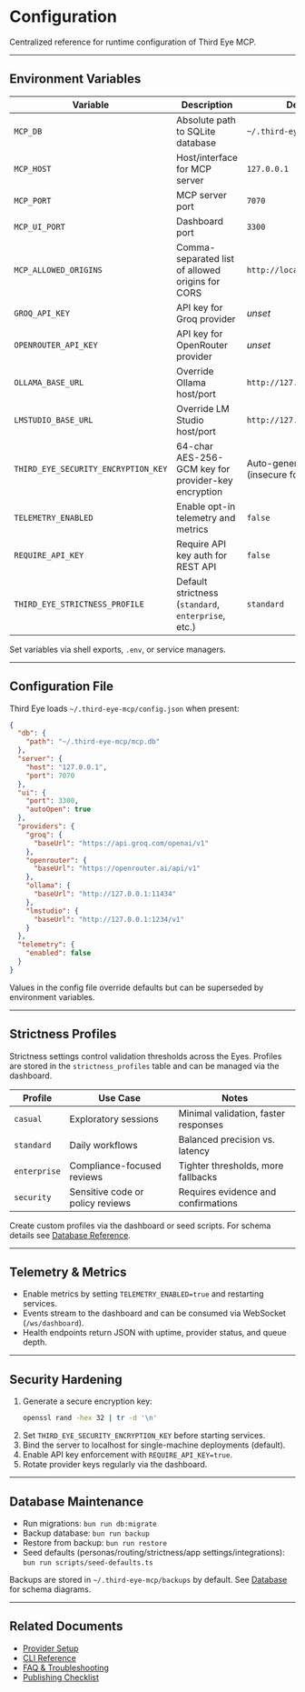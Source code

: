 # Configuration

Centralized reference for runtime configuration of Third Eye MCP.

---

## Environment Variables

| Variable | Description | Default |
| -------- | ----------- | ------- |
| `MCP_DB` | Absolute path to SQLite database | `~/.third-eye-mcp/mcp.db` |
| `MCP_HOST` | Host/interface for MCP server | `127.0.0.1` |
| `MCP_PORT` | MCP server port | `7070` |
| `MCP_UI_PORT` | Dashboard port | `3300` |
| `MCP_ALLOWED_ORIGINS` | Comma-separated list of allowed origins for CORS | `http://localhost:3300` |
| `GROQ_API_KEY` | API key for Groq provider | _unset_ |
| `OPENROUTER_API_KEY` | API key for OpenRouter provider | _unset_ |
| `OLLAMA_BASE_URL` | Override Ollama host/port | `http://127.0.0.1:11434` |
| `LMSTUDIO_BASE_URL` | Override LM Studio host/port | `http://127.0.0.1:1234/v1` |
| `THIRD_EYE_SECURITY_ENCRYPTION_KEY` | 64-char AES-256-GCM key for provider-key encryption | Auto-generated (insecure for prod) |
| `TELEMETRY_ENABLED` | Enable opt-in telemetry and metrics | `false` |
| `REQUIRE_API_KEY` | Require API key auth for REST API | `false` |
| `THIRD_EYE_STRICTNESS_PROFILE` | Default strictness (`standard`, `enterprise`, etc.) | `standard` |

Set variables via shell exports, `.env`, or service managers.

---

## Configuration File

Third Eye loads `~/.third-eye-mcp/config.json` when present:

```json
{
  "db": {
    "path": "~/.third-eye-mcp/mcp.db"
  },
  "server": {
    "host": "127.0.0.1",
    "port": 7070
  },
  "ui": {
    "port": 3300,
    "autoOpen": true
  },
  "providers": {
    "groq": {
      "baseUrl": "https://api.groq.com/openai/v1"
    },
    "openrouter": {
      "baseUrl": "https://openrouter.ai/api/v1"
    },
    "ollama": {
      "baseUrl": "http://127.0.0.1:11434"
    },
    "lmstudio": {
      "baseUrl": "http://127.0.0.1:1234/v1"
    }
  },
  "telemetry": {
    "enabled": false
  }
}
```

Values in the config file override defaults but can be superseded by environment variables.

---

## Strictness Profiles

Strictness settings control validation thresholds across the Eyes. Profiles are stored in the `strictness_profiles` table and can be managed via the dashboard.

| Profile | Use Case | Notes |
| ------- | -------- | ----- |
| `casual` | Exploratory sessions | Minimal validation, faster responses |
| `standard` | Daily workflows | Balanced precision vs. latency |
| `enterprise` | Compliance-focused reviews | Tighter thresholds, more fallbacks |
| `security` | Sensitive code or policy reviews | Requires evidence and confirmations |

Create custom profiles via the dashboard or seed scripts. For schema details see [Database Reference](./DATABASE.md).

---

## Telemetry & Metrics

- Enable metrics by setting `TELEMETRY_ENABLED=true` and restarting services.
- Events stream to the dashboard and can be consumed via WebSocket (`/ws/dashboard`).
- Health endpoints return JSON with uptime, provider status, and queue depth.

---

## Security Hardening

1. Generate a secure encryption key:
   ```bash
   openssl rand -hex 32 | tr -d '\n'
   ```
2. Set `THIRD_EYE_SECURITY_ENCRYPTION_KEY` before starting services.
3. Bind the server to localhost for single-machine deployments (default).
4. Enable API key enforcement with `REQUIRE_API_KEY=true`.
5. Rotate provider keys regularly via the dashboard.

---

## Database Maintenance

- Run migrations: `bun run db:migrate`
- Backup database: `bun run backup`
- Restore from backup: `bun run restore`
- Seed defaults (personas/routing/strictness/app settings/integrations): `bun run scripts/seed-defaults.ts`

Backups are stored in `~/.third-eye-mcp/backups` by default. See [Database](./DATABASE.md) for schema diagrams.

---

## Related Documents

- [Provider Setup](./PROVIDERS.md)
- [CLI Reference](./cli.md)
- [FAQ & Troubleshooting](./FAQ.md)
- [Publishing Checklist](./publishing.md)
